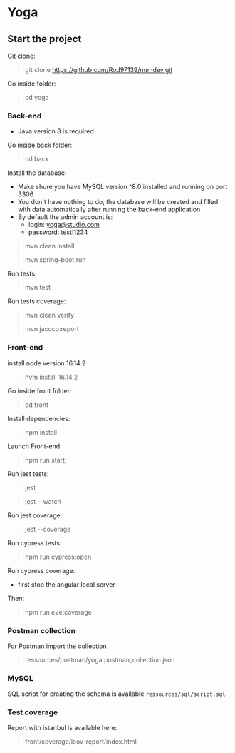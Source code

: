 # Yoga

## Start the project

Git clone:

> git clone https://github.com/Rod97139/numdev.git

Go inside folder:

> cd yoga


### Back-end

- Java version 8 is required.

Go inside back folder:

> cd back

Install the database:

- Make shure you have MySQL version ^8.0 installed and running on port 3306
- You don't have nothing to do, the database will be created and filled with data automatically after running the back-end application
- By default the admin account is:
  - login: yoga@studio.com
  - password: test!1234

> mvn clean install
> 
> mvn spring-boot:run

Run tests:

> mvn test

Run tests coverage:

> mvn clean verify
> 
> mvn jacoco:report

### Front-end

install node version 16.14.2

> nvm install 16.14.2

Go inside front folder:

> cd front

Install dependencies:

> npm install

Launch Front-end:

> npm run start;

Run jest tests:

> jest

> jest --watch

Run jest coverage:

> jest --coverage

Run cypress tests:

> npm run cypress:open

Run cypress coverage:

- first stop the angular local server

Then:

> npm run e2e:coverage


### Postman collection

For Postman import the collection

> ressources/postman/yoga.postman_collection.json

### MySQL

SQL script for creating the schema is available `ressources/sql/script.sql`

### Test coverage

Report with istanbul is available here:

> front/coverage/lcov-report/index.html
